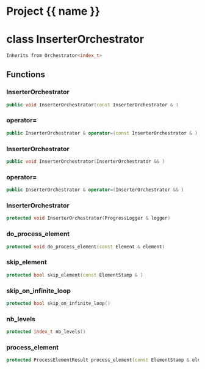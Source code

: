 <script setup>
import {useRoute} from 'vitepress'
const {path} = useRoute()
const tokens = path.split('/')
const words = tokens[2].split('-');
for (let i = 0; i < words.length; i++) {
    words[i] = words[i].charAt(0).toUpperCase() + words[i].slice(1);
    words[i] = words[i].replace('geode', 'Geode')
}
const name = words.join('-');
</script>
# Project {{ name }}

# class InserterOrchestrator


```cpp
Inherits from Orchestrator<index_t>
```



## Functions

### InserterOrchestrator

```cpp
public void InserterOrchestrator(const InserterOrchestrator & )
```


### operator=

```cpp
public InserterOrchestrator & operator=(const InserterOrchestrator & )
```


### InserterOrchestrator

```cpp
public void InserterOrchestrator(InserterOrchestrator && )
```


### operator=

```cpp
public InserterOrchestrator & operator=(InserterOrchestrator && )
```


### InserterOrchestrator

```cpp
protected void InserterOrchestrator(ProgressLogger & logger)
```


### do_process_element

```cpp
protected void do_process_element(const Element & element)
```

### skip_element

```cpp
protected bool skip_element(const ElementStamp & )
```


### skip_on_infinite_loop

```cpp
protected bool skip_on_infinite_loop()
```


### nb_levels

```cpp
protected index_t nb_levels()
```


### process_element

```cpp
protected ProcessElementResult process_element(const ElementStamp & element_stamp)
```




